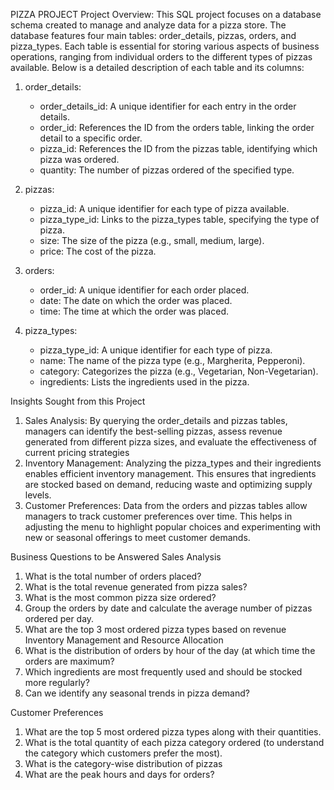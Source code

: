 PIZZA PROJECT
Project Overview:
This SQL project focuses on a database schema created to manage and analyze data for a pizza store. The database features four main tables: order_details, pizzas, orders, and pizza_types. Each table is essential for storing various aspects of business operations, ranging from individual orders to the different types of pizzas available. 
Below is a detailed description of each table and its columns:
1. order_details:
   - order_details_id: A unique identifier for each entry in the order details.
   - order_id: References the ID from the orders table, linking the order detail to a specific order.
   - pizza_id: References the ID from the pizzas table, identifying which pizza was ordered.
   - quantity: The number of pizzas ordered of the specified type.

2. pizzas:
   - pizza_id: A unique identifier for each type of pizza available.
   - pizza_type_id: Links to the pizza_types table, specifying the type of pizza.
   - size: The size of the pizza (e.g., small, medium, large).
   - price: The cost of the pizza.

3. orders:
   - order_id: A unique identifier for each order placed.
   - date: The date on which the order was placed.
   - time: The time at which the order was placed.

4. pizza_types:
   - pizza_type_id: A unique identifier for each type of pizza.
   - name: The name of the pizza type (e.g., Margherita, Pepperoni).
   - category: Categorizes the pizza (e.g., Vegetarian, Non-Vegetarian).
   - ingredients: Lists the ingredients used in the pizza.

Insights Sought from this Project
1. Sales Analysis:  By querying the order_details and pizzas tables, managers can identify the best-selling pizzas, assess revenue generated from different pizza sizes, and evaluate the effectiveness of current pricing strategies
2. Inventory Management: Analyzing the pizza_types and their ingredients enables efficient inventory management. This ensures that ingredients are stocked based on demand, reducing waste and optimizing supply levels.
3. Customer Preferences:  Data from the orders and pizzas tables allow managers to track customer preferences over time. This helps in adjusting the menu to highlight popular choices and experimenting with new or seasonal offerings to meet customer demands.

Business Questions to be Answered
Sales Analysis
1.	What is the total number of orders placed?
2.	What is the total revenue generated from pizza sales?
3.	What is the most common pizza size ordered?
4.	Group the orders by date and calculate the average number of pizzas ordered per day.
5.	What are the top 3 most ordered pizza types based on revenue
Inventory Management and Resource Allocation
1.	What is the distribution of orders by hour of the day (at which time the orders are maximum?
2.	Which ingredients are most frequently used and should be stocked more regularly?
3.	Can we identify any seasonal trends in pizza demand?

Customer Preferences
1.	 What are the top 5 most ordered pizza types along with their quantities.
2.	What is the total quantity of each pizza category ordered (to understand the category which customers prefer the most).
3.	What is the category-wise distribution of pizzas
4.	What are the peak hours and days for orders?
